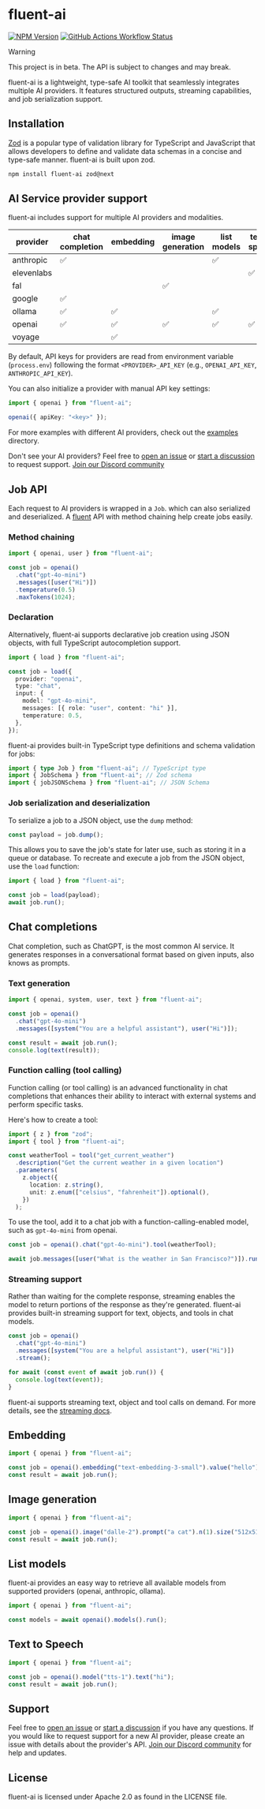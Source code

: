 # fluent-ai

[![NPM Version](https://img.shields.io/npm/v/fluent-ai)](http://npmjs.com/fluent-ai)
[![GitHub Actions Workflow Status](https://img.shields.io/github/actions/workflow/status/modalityml/fluent-ai/test.yml)](https://github.com/modalityml/fluent-ai/actions/workflows/test.yml)

> [!WARNING]
> This project is in beta. The API is subject to changes and may break.

fluent-ai is a lightweight, type-safe AI toolkit that seamlessly integrates multiple AI providers. It features structured outputs, streaming capabilities, and job serialization support.

## Installation

[Zod](https://zod.dev/) is a popular type of validation library for TypeScript and JavaScript that allows developers to define and validate data schemas in a concise and type-safe manner. fluent-ai is built upon zod.

```sh
npm install fluent-ai zod@next
```

## AI Service provider support

fluent-ai includes support for multiple AI providers and modalities.

| provider   | chat completion    | embedding          | image generation   | list models        | text to speech     |
| ---------- | ------------------ | ------------------ | ------------------ | ------------------ | ------------------ |
| anthropic  | :white_check_mark: |                    |                    | :white_check_mark: |                    |
| elevenlabs |                    |                    |                    |                    | :white_check_mark: |
| fal        |                    |                    | :white_check_mark: |                    |                    |
| google     | :white_check_mark: |                    |                    |                    |                    |
| ollama     | :white_check_mark: | :white_check_mark: |                    | :white_check_mark: |                    |
| openai     | :white_check_mark: | :white_check_mark: | :white_check_mark: | :white_check_mark: | :white_check_mark: |
| voyage     |                    | :white_check_mark: |                    |                    |                    |

By default, API keys for providers are read from environment variable (`process.env`) following the format `<PROVIDER>_API_KEY` (e.g., `OPENAI_API_KEY`, `ANTHROPIC_API_KEY`).

You can also initialize a provider with manual API key settings:

```ts
import { openai } from "fluent-ai";

openai({ apiKey: "<key>" });
```

For more examples with different AI providers, check out the [examples](/examples/) directory.

Don't see your AI providers? Feel free to [open an issue](https://github.com/modalityml/fluent-ai/issues) or [start a discussion](https://github.com/modalityml/fluent-ai/discussions) to request support. [Join our Discord community](https://discord.gg/HzGZWbY8Fx)

## Job API

Each request to AI providers is wrapped in a `Job`. which can also serialized and deserialized. A [fluent](https://en.wikipedia.org/wiki/Fluent_interface) API with method chaining help create jobs easily.

### Method chaining

```ts
import { openai, user } from "fluent-ai";

const job = openai()
  .chat("gpt-4o-mini")
  .messages([user("Hi")])
  .temperature(0.5)
  .maxTokens(1024);
```

### Declaration

Alternatively, fluent-ai supports declarative job creation using JSON objects, with full TypeScript autocompletion support.

```ts
import { load } from "fluent-ai";

const job = load({
  provider: "openai",
  type: "chat",
  input: {
    model: "gpt-4o-mini",
    messages: [{ role: "user", content: "hi" }],
    temperature: 0.5,
  },
});
```

fluent-ai provides built-in TypeScript type definitions and schema validation for jobs:

```ts
import { type Job } from "fluent-ai"; // TypeScript type
import { JobSchema } from "fluent-ai"; // Zod schema
import { jobJSONSchema } from "fluent-ai"; // JSON Schema
```

### Job serialization and deserialization

To serialize a job to a JSON object, use the `dump` method:

```ts
const payload = job.dump();
```

This allows you to save the job's state for later use, such as storing it in a queue or database.
To recreate and execute a job from the JSON object, use the `load` function:

```ts
import { load } from "fluent-ai";

const job = load(payload);
await job.run();
```

## Chat completions

Chat completion, such as ChatGPT, is the most common AI service. It generates responses in a conversational format based on given inputs, also knows as prompts.

### Text generation

```ts
import { openai, system, user, text } from "fluent-ai";

const job = openai()
  .chat("gpt-4o-mini")
  .messages([system("You are a helpful assistant"), user("Hi")]);

const result = await job.run();
console.log(text(result));
```

### Function calling (tool calling)

Function calling (or tool calling) is an advanced functionality in chat completions that enhances their ability to interact with external systems and perform specific tasks.

Here's how to create a tool:

```ts
import { z } from "zod";
import { tool } from "fluent-ai";

const weatherTool = tool("get_current_weather")
  .description("Get the current weather in a given location")
  .parameters(
    z.object({
      location: z.string(),
      unit: z.enum(["celsius", "fahrenheit"]).optional(),
    })
  );
```

To use the tool, add it to a chat job with a function-calling-enabled model, such as `gpt-4o-mini` from openai.

```ts
const job = openai().chat("gpt-4o-mini").tool(weatherTool);

await job.messages([user("What is the weather in San Francisco?")]).run();
```

### Streaming support

Rather than waiting for the complete response, streaming enables the model to return portions of the response as they're generated. fluent-ai provides built-in streaming support for text, objects, and tools in chat models.

```ts
const job = openai()
  .chat("gpt-4o-mini")
  .messages([system("You are a helpful assistant"), user("Hi")])
  .stream();

for await (const event of await job.run()) {
  console.log(text(event));
}
```

fluent-ai supports streaming text, object and tool calls on demand. For more details, see the [streaming docs](/docs/chat-streaming.md).

## Embedding

```ts
import { openai } from "fluent-ai";

const job = openai().embedding("text-embedding-3-small").value("hello");
const result = await job.run();
```

## Image generation

```ts
import { openai } from "fluent-ai";

const job = openai().image("dalle-2").prompt("a cat").n(1).size("512x512");
const result = await job.run();
```

## List models

fluent-ai provides an easy way to retrieve all available models from supported providers (openai, anthropic, ollama).

```ts
import { openai } from "fluent-ai";

const models = await openai().models().run();
```

## Text to Speech

```ts
import { openai } from "fluent-ai";

const job = openai().model("tts-1").text("hi");
const result = await job.run();
```

## Support

Feel free to [open an issue](https://github.com/modalityml/fluent-ai/issues) or [start a discussion](https://github.com/modalityml/fluent-ai/discussions) if you have any questions. If you would like to request support for a new AI provider, please create an issue with details about the provider's API. [Join our Discord community](https://discord.gg/HzGZWbY8Fx) for help and updates.

## License

fluent-ai is licensed under Apache 2.0 as found in the LICENSE file.
